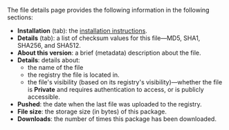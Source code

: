 The file details page provides the following information in the following sections:

- **Installation** (tab): the [installation instructions](#access-a-packages-details-installing-a-package).
- **Details** (tab): a list of checksum values for this file—MD5, SHA1, SHA256, and SHA512.
- **About this version**: a brief (metadata) description about the file.
- **Details**: details about:
    * the name of the file 
    * the registry the file is located in.
    * the file's visibility (based on its registry's visibility)—whether the file is **Private** and requires authentication to access, or is publicly accessible.
- **Pushed**: the date when the last file was uploaded to the registry.
- **File size**: the storage size (in bytes) of this package.
- **Downloads**: the number of times this package has been downloaded.
